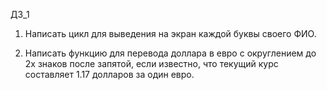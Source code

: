 ДЗ_1
1. Написать цикл для выведения на экран каждой буквы своего ФИО.

2. Написать функцию для перевода доллара в евро c округлением до
2х знаков после запятой, если известно, что текущий курс составляет
1.17 долларов за один евро.
